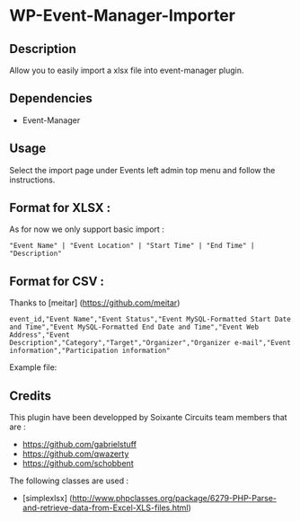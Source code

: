 # WP-Event-Manager-Importer

## Description

Allow you to easily import a xlsx file into event-manager plugin.

## Dependencies

- Event-Manager

## Usage

Select the import page under Events left admin top menu and follow the instructions.

## Format for XLSX :

As for now we only support basic import :

```
"Event Name" | "Event Location" | "Start Time" | "End Time" | "Description"
```

## Format for CSV :
Thanks to [meitar] (https://github.com/meitar)

```
event_id,"Event Name","Event Status","Event MySQL-Formatted Start Date and Time","Event MySQL-Formatted End Date and Time","Event Web Address","Event Description","Category","Target","Organizer","Organizer e-mail","Event information","Participation information"
```

Example file:



## Credits

This plugin have been developped by Soixante Circuits team members that are :

- https://github.com/gabrielstuff
- https://github.com/qwazerty
- https://github.com/schobbent

The following classes are used :

- [simplexlsx] (http://www.phpclasses.org/package/6279-PHP-Parse-and-retrieve-data-from-Excel-XLS-files.html)
